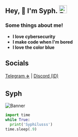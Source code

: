 ## Hey, 👋 I'm Syph. <img src="https://cdn.discordapp.com/attachments/1135539699826561067/1135539743321489499/IMG_7999.jpg" width=25 height=25 alt="Banner">

### Some things about me!
- __I love cybersecurity__
- __I make code when I'm bored__
- __I love the color blue__

## Socials
[Telegram ✈️](https://pastebin.com/raw/h3FwWcx7) |
[Discord (ID)](https://pastebin.com/raw/nKzxtFX2)


## __Syph__

<img src="https://i.giphy.com/media/WtaLybco6QwthfsJBS/giphy.webp" alt="Banner"> 

```python
import time
while True:
  print('Syphilusss')
time.sleep(.9)
```
